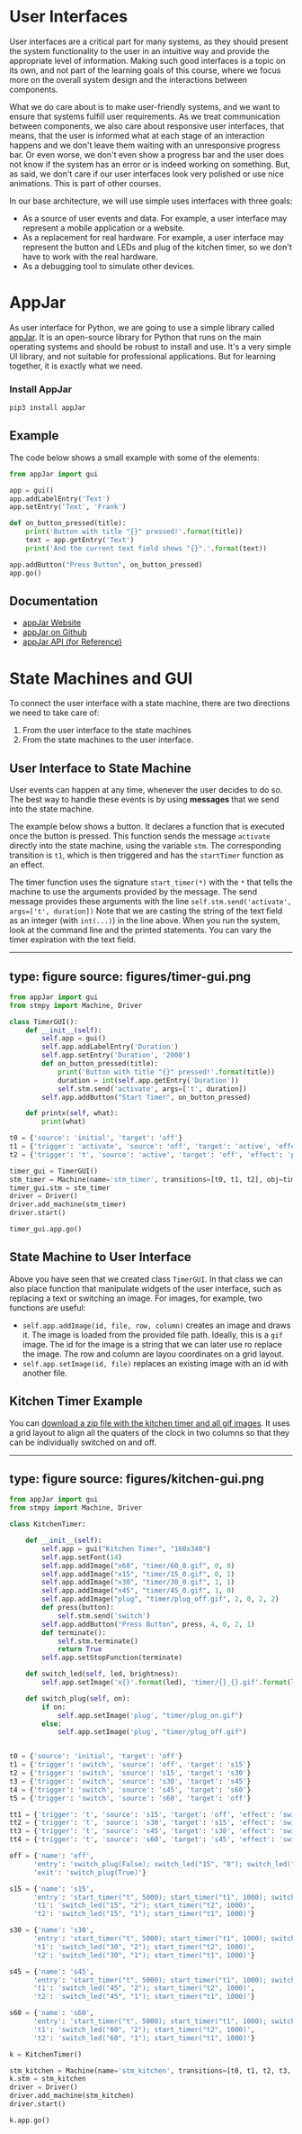 # User Interfaces



User interfaces are a critical part for many systems, as they should present the system functionality to the user in an intuitive way and provide the appropriate level of information. 
Making such good interfaces is a topic on its own, and not part of the learning goals of this course, where we focus more on the overall system design and the interactions between components. 

What we do care about is to make user-friendly systems, and we want to ensure that systems fulfill user requirements.
As we treat communication between components, we also care about responsive user interfaces, that means, that the user is informed what at each stage of an interaction happens and we don't leave them waiting with an unresponsive progress bar. Or even worse, we don't even show a progress bar and the user does not know if the system has an error or is indeed working on something. 
But, as said, we don't care if our user interfaces look very polished or use nice animations. This is part of other courses.

In our base architecture, we will use simple uses interfaces with three goals:

- As a source of user events and data. For example, a user interface may represent a mobile application or a website.
- As a replacement for real hardware. For example, a user interface may represent the button and LEDs and plug of the kitchen timer, so we don't have to work with the real hardware.
- As a debugging tool to simulate other devices.


# AppJar

As user interface for Python, we are going to use a simple library called [appJar](http://appjar.info). It is an open-source library for Python that runs on the main operating systems and should be robust to install and use. It's a very simple UI library, and not suitable for professional applications. But for learning together, it is exactly what we need.


### Install AppJar

```bash
pip3 install appJar
```

## Example

The code below shows a small example with some of the elements:

```python
from appJar import gui

app = gui()
app.addLabelEntry('Text')
app.setEntry('Text', 'Frank')

def on_button_pressed(title):
    print('Button with title "{}" pressed!'.format(title))
    text = app.getEntry('Text')
    print('And the current text field shows "{}".'.format(text))

app.addButton("Press Button", on_button_pressed)
app.go()
```

## Documentation

* [appJar Website](http://appjar.info)
* [appJar on Github](https://github.com/jarvisteach/appJar/)
* [appJar API (for Reference)](appjarapi.html)


# State Machines and GUI

To connect the user interface with a state machine, there are two directions we need to take care of: 

1. From the user interface to the state machines
2. From the state machines to the user interface.

## User Interface to State Machine

User events can happen at any time, whenever the user decides to do so. The best way to handle these events is by using **messages** that we send into the state machine. 

The example below shows a button. It declares a function that is executed once the button is pressed. This function sends the message `activate` directly into the state machine, using the variable `stm`.
The corresponding transition is `t1`, which is then triggered and has the `startTimer` function as an effect. 

The timer function uses the signature `start_timer(*)` with the `*` that tells the machine to use the arguments provided by the message. 
The send message provides these arguments with the line `self.stm.send('activate', args=['t', duration])` 
Note that we are casting the string of the text field as an integer (with `int(...)`) in the line above.
When you run the system, look at the command line and the printed statements. You can vary the timer expiration with the text field.

---
type: figure
source: figures/timer-gui.png
---



```python
from appJar import gui
from stmpy import Machine, Driver

class TimerGUI():
    def __init__(self):
        self.app = gui()
        self.app.addLabelEntry('Duration')
        self.app.setEntry('Duration', '2000')
        def on_button_pressed(title):
            print('Button with title "{}" pressed!'.format(title))
            duration = int(self.app.getEntry('Duration'))
            self.stm.send('activate', args=['t', duration])
        self.app.addButton("Start Timer", on_button_pressed)

    def printx(self, what):
        print(what)

t0 = {'source': 'initial', 'target': 'off'}
t1 = {'trigger': 'activate', 'source': 'off', 'target': 'active', 'effect': 'start_timer(*)'}
t2 = {'trigger': 't', 'source': 'active', 'target': 'off', 'effect': 'printx("Timeout")'}

timer_gui = TimerGUI()
stm_timer = Machine(name='stm_timer', transitions=[t0, t1, t2], obj=timer_gui)
timer_gui.stm = stm_timer
driver = Driver()
driver.add_machine(stm_timer)
driver.start()

timer_gui.app.go()
```

## State Machine to User Interface


Above you have seen that we created class `TimerGUI`. In that class we can also place function that manipulate widgets of the user interface, such as replacing a text or switching an image.
For images, for example, two functions are useful:

* `self.app.addImage(id, file, row, column)` creates an image and draws it. The image is loaded from the provided file path. Ideally, this is a `gif` image. The id for the image is a string that we can later use ro replace the image. The row and column are layou coordinates on a grid layout.
* `self.app.setImage(id, file)` replaces an existing image with an id with another file. 


## Kitchen Timer Example

You can [download a zip file with the kitchen timer and all gif images](files/kitchen-timer.zip).
It uses a grid layout to align all the quaters of the clock in two columns so that they can be individually switched on and off.

---
type: figure
source: figures/kitchen-gui.png
---

```python
from appJar import gui
from stmpy import Machine, Driver

class KitchenTimer:

    def __init__(self):
        self.app = gui("Kitchen Timer", "160x340")
        self.app.setFont(14)
        self.app.addImage("x60", "timer/60_0.gif", 0, 0)
        self.app.addImage("x15", "timer/15_0.gif", 0, 1)
        self.app.addImage("x30", "timer/30_0.gif", 1, 1)
        self.app.addImage("x45", "timer/45_0.gif", 1, 0)
        self.app.addImage("plug", "timer/plug_off.gif", 2, 0, 2, 2)
        def press(button):
            self.stm.send('switch')
        self.app.addButton("Press Button", press, 4, 0, 2, 1)
        def terminate():
            self.stm.terminate()
            return True
        self.app.setStopFunction(terminate)

    def switch_led(self, led, brightness):
        self.app.setImage('x{}'.format(led), 'timer/{}_{}.gif'.format(led, brightness))

    def switch_plug(self, on):
        if on: 
            self.app.setImage('plug', "timer/plug_on.gif")
        else:
            self.app.setImage('plug', "timer/plug_off.gif")


t0 = {'source': 'initial', 'target': 'off'}
t1 = {'trigger': 'switch', 'source': 'off', 'target': 's15'}
t2 = {'trigger': 'switch', 'source': 's15', 'target': 's30'}
t3 = {'trigger': 'switch', 'source': 's30', 'target': 's45'}
t4 = {'trigger': 'switch', 'source': 's45', 'target': 's60'}
t5 = {'trigger': 'switch', 'source': 's60', 'target': 'off'}

tt1 = {'trigger': 't', 'source': 's15', 'target': 'off', 'effect': 'switch_led("15", "0")'}
tt2 = {'trigger': 't', 'source': 's30', 'target': 's15', 'effect': 'switch_led("30", "0")'}
tt3 = {'trigger': 't', 'source': 's45', 'target': 's30', 'effect': 'switch_led("45", "0")'}
tt4 = {'trigger': 't', 'source': 's60', 'target': 's45', 'effect': 'switch_led("60", "0")'}

off = {'name': 'off',
      'entry': 'switch_plug(False); switch_led("15", "0"); switch_led("30", "0"); switch_led("45", "0"); switch_led("60", "0")',
      'exit': 'switch_plug(True)'}

s15 = {'name': 's15',
      'entry': 'start_timer("t", 5000); start_timer("t1", 1000); switch_led("15", "1")',
      't1': 'switch_led("15", "2"); start_timer("t2", 1000)',
      't2': 'switch_led("15", "1"); start_timer("t1", 1000)'}

s30 = {'name': 's30',
      'entry': 'start_timer("t", 5000); start_timer("t1", 1000); switch_led("15", "1"); switch_led("30", "1")',
      't1': 'switch_led("30", "2"); start_timer("t2", 1000)',
      't2': 'switch_led("30", "1"); start_timer("t1", 1000)'}

s45 = {'name': 's45',
      'entry': 'start_timer("t", 5000); start_timer("t1", 1000); switch_led("30", "1"); switch_led("45", "1")',
      't1': 'switch_led("45", "2"); start_timer("t2", 1000)',
      't2': 'switch_led("45", "1"); start_timer("t1", 1000)'}

s60 = {'name': 's60',
      'entry': 'start_timer("t", 5000); start_timer("t1", 1000); switch_led("45", "1"); switch_led("60", "1")',
      't1': 'switch_led("60", "2"); start_timer("t2", 1000)',
      't2': 'switch_led("60", "1"); start_timer("t1", 1000)'}

k = KitchenTimer()

stm_kitchen = Machine(name='stm_kitchen', transitions=[t0, t1, t2, t3, t4, t5, tt1, tt2, tt3, tt4], obj=k, states=[off, s15, s30, s45, s60])
k.stm = stm_kitchen
driver = Driver()
driver.add_machine(stm_kitchen)
driver.start()

k.app.go()
```

